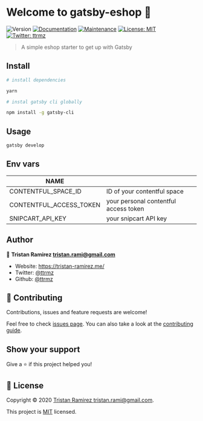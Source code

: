 # Welcome to gatsby-eshop 👋

![Version](https://img.shields.io/badge/version-0.1.0-blue.svg?cacheSeconds=2592000)
[![Documentation](https://img.shields.io/badge/documentation-yes-brightgreen.svg)](https://github.com/ttrmz/gatsby-eshop#readme)
[![Maintenance](https://img.shields.io/badge/Maintained%3F-yes-green.svg)](https://github.com/ttrmz/gatsby-eshop/graphs/commit-activity)
[![License: MIT](https://img.shields.io/github/license/ttrmz/gatsby-Eshop)](https://github.com/ttrmz/gatsby-eshop/blob/master/LICENSE)
[![Twitter: ttrmz](https://img.shields.io/twitter/follow/ttrmz.svg?style=social)](https://twitter.com/ttrmz)

> A simple eshop starter to get up with Gatsby

## Install

```sh
# install dependencies

yarn
```

```sh
# instal gatsby cli globally

npm install -g gatsby-cli
```

## Usage

```sh
gatsby develop
```

## Env vars

| NAME                    |                                       |
| ----------------------- | ------------------------------------- |
| CONTENTFUL_SPACE_ID     | ID of your contentful space           |
| CONTENTFUL_ACCESS_TOKEN | your personal contentful access token |
| SNIPCART_API_KEY        | your snipcart API key                 |

## Author

👤 **Tristan Ramirez <tristan.rami@gmail.com>**

- Website: https://tristan-ramirez.me/
- Twitter: [@ttrmz](https://twitter.com/ttrmz)
- Github: [@ttrmz](https://github.com/ttrmz)

## 🤝 Contributing

Contributions, issues and feature requests are welcome!

Feel free to check [issues page](https://github.com/ttrmz/gatsby-eshop/issues). You can also take a look at the [contributing guide](https://github.com/ttrmz/gatsby-eshop/blob/master/CONTRIBUTING.md).

## Show your support

Give a ⭐️ if this project helped you!

## 📝 License

Copyright © 2020 [Tristan Ramirez <tristan.rami@gmail.com>](https://github.com/ttrmz).

This project is [MIT](https://github.com/ttrmz/gatsby-eshop/blob/master/LICENSE) licensed.
